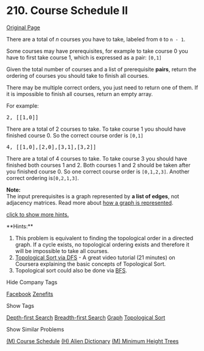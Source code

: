 # 210. Course Schedule II

[Original Page](https://leetcode.com/problems/course-schedule-ii/)

There are a total of _n_ courses you have to take, labeled from `0` to `n - 1`.

Some courses may have prerequisites, for example to take course 0 you have to first take course 1, which is expressed as a pair: `[0,1]`

Given the total number of courses and a list of prerequisite **pairs**, return the ordering of courses you should take to finish all courses.

There may be multiple correct orders, you just need to return one of them. If it is impossible to finish all courses, return an empty array.

For example:

<pre>2, [[1,0]]</pre>

There are a total of 2 courses to take. To take course 1 you should have finished course 0\. So the correct course order is `[0,1]`

<pre>4, [[1,0],[2,0],[3,1],[3,2]]</pre>

There are a total of 4 courses to take. To take course 3 you should have finished both courses 1 and 2\. Both courses 1 and 2 should be taken after you finished course 0\. So one correct course order is `[0,1,2,3]`. Another correct ordering is`[0,2,1,3]`.

**Note:**  
The input prerequisites is a graph represented by **a list of edges**, not adjacency matrices. Read more about [how a graph is represented](https://www.khanacademy.org/computing/computer-science/algorithms/graph-representation/a/representing-graphs).

[click to show more hints.](#)

<div class="spoilers" style="display: block;">**Hints:**

1.  This problem is equivalent to finding the topological order in a directed graph. If a cycle exists, no topological ordering exists and therefore it will be impossible to take all courses.
2.  [Topological Sort via DFS](https://class.coursera.org/algo-003/lecture/52) - A great video tutorial (21 minutes) on Coursera explaining the basic concepts of Topological Sort.
3.  Topological sort could also be done via [BFS](http://en.wikipedia.org/wiki/Topological_sorting#Algorithms).

</div>

<div>

<div id="company_tags" class="btn btn-xs btn-warning">Hide Company Tags</div>

<span class="hidebutton" style="display: inline;">[Facebook](/company/facebook/) [Zenefits](/company/zenefits/)</span></div>

<div>

<div id="tags" class="btn btn-xs btn-warning">Show Tags</div>

<span class="hidebutton">[Depth-first Search](/tag/depth-first-search/) [Breadth-first Search](/tag/breadth-first-search/) [Graph](/tag/graph/) [Topological Sort](/tag/topological-sort/)</span></div>

<div>

<div id="similar" class="btn btn-xs btn-warning">Show Similar Problems</div>

<span class="hidebutton">[(M) Course Schedule](/problems/course-schedule/) [(H) Alien Dictionary](/problems/alien-dictionary/) [(M) Minimum Height Trees](/problems/minimum-height-trees/)</span></div>